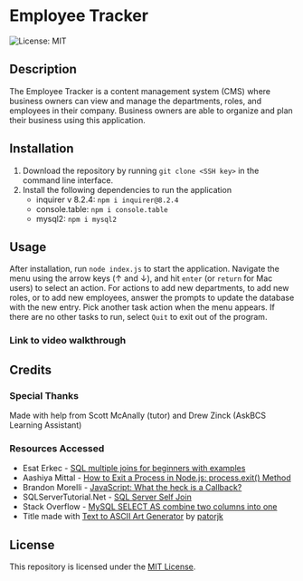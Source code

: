 # Employee Tracker

![License: MIT](https://img.shields.io/badge/License-MIT-yellow.svg)

## Description
The Employee Tracker is a content management system (CMS) where business owners can view and manage the departments, roles, and employees in their company. Business owners are able to organize and plan their business using this application.

## Installation
1. Download the repository by running ```git clone <SSH key>``` in the command line interface.
2. Install the following dependencies to run the application
    * inquirer v 8.2.4: ```npm i inquirer@8.2.4```
    * console.table: ```npm i console.table```
    * mysql2: ```npm i mysql2```

## Usage
After installation, run ```node index.js``` to start the application. Navigate the menu using the arrow keys (↑ and ↓), and hit ```enter``` (or ```return``` for Mac users) to select an action. For actions to add new departments, to add new roles, or to add new employees, answer the prompts to update the database with the new entry. Pick another task action when the menu appears. If there are no other tasks to run, select ```Quit``` to exit out of the program.

### Link to video walkthrough


## Credits

### Special Thanks
Made with help from Scott McAnally (tutor) and Drew Zinck (AskBCS Learning Assistant)

### Resources Accessed
* Esat Erkec - [SQL multiple joins for beginners with examples](https://www.sqlshack.com/sql-multiple-joins-for-beginners-with-examples/)
* Aashiya Mittal - [How to Exit a Process in Node.js: process.exit() Method](https://www.knowledgehut.com/blog/web-development/node-js-process-exit#using-process.exit())
* Brandon Morelli - [JavaScript: What the heck is a Callback?](https://codeburst.io/javascript-what-the-heck-is-a-callback-aba4da2deced)
* SQLServerTutorial.Net - [SQL Server Self Join](https://www.sqlservertutorial.net/sql-server-basics/sql-server-self-join/)
* Stack Overflow - [MySQL SELECT AS combine two columns into one](https://stackoverflow.com/questions/18860233/mysql-select-as-combine-two-columns-into-one)
* Title made with [Text to ASCII Art Generator](https://patorjk.com/software/taag/#p=display&f=ANSI%20Shadow&t=Employee%0AManager) by [patorjk](https://github.com/patorjk)

## License
This repository is licensed under the [MIT License](https://opensource.org/licenses/MIT).
